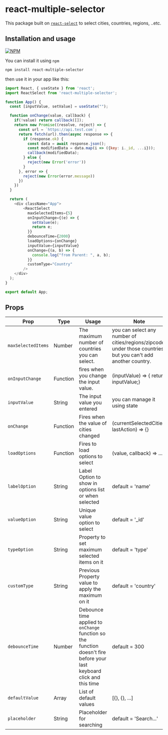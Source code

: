 # react-multiple-selector

This package built on [`react-select`](https://www.npmjs.com/package/react-select) to select cities, countries, regions, ..etc.

## Installation and usage

[![NPM](https://nodei.co/npm/react-multiple-selector.png)](https://nodei.co/npm/react-multiple-selector/)

You can install it using `npm`

`npm install react-multiple-selector`

then use it in your app like this: 

```js
import React, { useState } from 'react';
import ReactSelect from 'react-multiple-selector';

function App() {
  const [inputValue, setValue] = useState("");

  function onChange(value, callback) {
    if(!value) return callback([]);
    return new Promise((resolve, reject) => {
      const url = `https://api.test.com`;
      return fetch(url).then(async response => {
        if (response.ok) {
          const data = await response.json();
          const modifiedData = data.map(i => ({key: i._id, ...i}));
          callback(modifiedData);
        } else {
          reject(new Error('error'))
        }
      }, error => {
        reject(new Error(error.message))
      })
    })
  }

  return (
    <div className="App">
        <ReactSelect
          maxSelectedItems={5}
          onInputChange={(e) => {
            setValue(e);
            return e;
          }}
          debounceTime={2000}
          loadOptions={onChange}
          inputValue={inputValue}
          onChange={(a, b) => {
            console.log("from Parent: ", a, b);
          }}
          customType="Country"
        />
    </div>
  );
}

export default App;
```

## Props

Prop | Type | Usage | Note
------------ | ------------- | ------------- | ------------------------------------------
`maxSelectedItems` | Number | The maximum number of countries you can select. | you can select any number of cities/regions/zipcode under those countries, but you can't add another country.
`onInputChange` | Function | fires when you change the input value. | (inputValue) => { return inputValue;}
`inputValue` | String | The input value you entered | you can manage it using state
`onChange` | Function | Fires when the value of cities changed | (currentSelectedCities, lastAction) => {}
`loadOptions` | Function | Fires to load options to select | (value, callback) => ...
`labelOption` | String | Label Option to show in options list or when selected | default = 'name'
`valueOption` | String | Unique value option to select | default = '_id'
`typeOption` | String | Property to set maximum selected items on it | default = 'type'
`customType` | String | Previous Property value to apply the maximum on it | default = 'country' 
`debounceTime` | Number | Debounce time applied to `onChange` function so the function doesn't fire before your last keyboard click and this time | default = 300
`defaultValue` | Array | List of default values | [{}, {}, ...]
`placeholder` | String | Placeholder for searching | default = 'Search...'